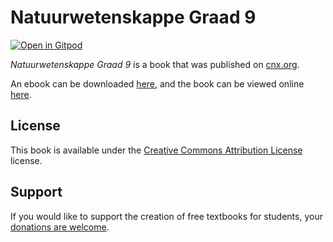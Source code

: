 # Natuurwetenskappe Graad 9

[![Open in Gitpod](https://gitpod.io/button/open-in-gitpod.svg)](https://gitpod.io/from-referrer/)

_Natuurwetenskappe Graad 9_ is a book that was published on [cnx.org](https://cnx.org/).

An ebook can be downloaded [here](https://github.com/cnx-user-books/cnxbook-natuurwetenskappe-graad-9/releases/latest), and the book can be viewed online [here](https://github.com/cnx-user-books/cnxbook-natuurwetenskappe-graad-9/releases/latest).

## License
This book is available under the [Creative Commons Attribution License](./LICENSE) license.

## Support
If you would like to support the creation of free textbooks for students, your [donations are welcome](https://riceconnect.rice.edu/donation/support-openstax-banner).
